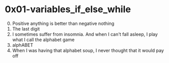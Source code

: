 <h1>0x01-variables_if_else_while</h1>

00. Positive anything is better than negative nothing<br>
01. The last digit<br>
02. I sometimes suffer from insomnia. And when I can't fall asleep, I play what I call the alphabet game<br>
03. alphABET<br>
04. When I was having that alphabet soup, I never thought that it would pay off<br>

